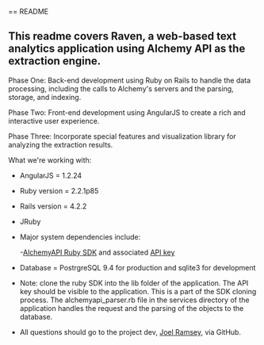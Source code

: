 == README

## This readme covers Raven, a web-based text analytics application using Alchemy API as the extraction engine.

Phase One: Back-end development using Ruby on Rails to handle the data processing, including the calls to Alchemy's servers and the parsing, storage, and indexing.

Phase Two: Front-end development using AngularJS to create a rich and interactive user experience.

Phase Three: Incorporate special features and visualization library for analyzing the extraction results.

What we're working with:

* AngularJS = 1.2.24

* Ruby version = 2.2.1p85

* Rails version = 4.2.2

* JRuby

* Major system dependencies include:


    -[AlchemyAPI Ruby SDK](https://github.com/AlchemyAPI/alchemyapi_ruby) and associated [API key](http://www.alchemyapi.com/api/register.html)

* Database = PostrgreSQL 9.4 for production and sqlite3 for development

* Note: clone the ruby SDK into the lib folder of the application. The API key should be visible to the application. This is a part of the SDK cloning process. The alchemyapi_parser.rb file in the services directory of the application handles the request and the parsing of the objects to the database.

* All questions should go to the project dev, [Joel Ramsey](https://github.com/joelramsey), via GitHub.